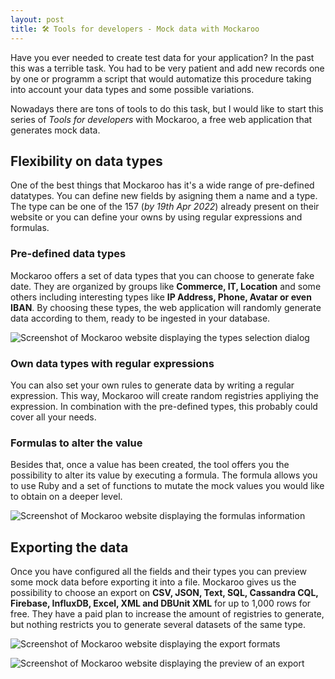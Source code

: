 ```yaml
---
layout: post
title: 🛠 Tools for developers - Mock data with Mockaroo
---
```


Have you ever needed to create test data for your application? In the past this was a terrible task. You had to be very patient and add new records one by one or programm a script that would automatize this procedure taking into account your data types and some possible variations.

Nowadays there are tons of tools to do this task, but I would like to start this series of _Tools for developers_ with Mockaroo, a free web application that generates mock data.

## Flexibility on data types
One of the best things that Mockaroo has it's a wide range of pre-defined datatypes. You can define new fields by asigning them a name and a type. The type can be one of the 157 (_by 19th Apr 2022_) already present on their website or you can define your owns by using regular expressions and formulas.

### Pre-defined data types
Mockaroo offers a set of data types that you can choose to generate fake date. They are organized by groups like **Commerce, IT, Location** and some others including interesting types like **IP Address, Phone, Avatar or even IBAN**. By choosing these types, the web application will randomly generate data according to them, ready to be ingested in your database.

![Screenshot of Mockaroo website displaying the types selection dialog]({{site.baseurl}}/assets/images/dev_tools_mockaroo/mockaroo_types.JPG)

### Own data types with regular expressions
You can also set your own rules to generate data by writing a regular expression. This way, Mockaroo will create random registries appliying the expression. In combination with the pre-defined types, this probably could cover all your needs.

### Formulas to alter the value
Besides that, once a value has been created, the tool offers you the possibility to alter its value by executing a formula. The formula allows you to use Ruby and a set of functions to mutate the mock values you would like to obtain on a deeper level.

![Screenshot of Mockaroo website displaying the formulas information]({{site.baseurl}}/assets/images/dev_tools_mockaroo/mockaroo_formulas.JPG)

## Exporting the data
Once you have configured all the fields and their types you can preview some mock data before exporting it into a file. Mockaroo gives us the possibility to choose an export on **CSV, JSON, Text, SQL, Cassandra CQL, Firebase, InfluxDB, Excel, XML and DBUnit XML** for up to 1,000 rows for free. They have a paid plan to increase the amount of registries to generate, but nothing restricts you to generate several datasets of the same type.

![Screenshot of Mockaroo website displaying the export formats]({{site.baseurl}}/assets/images/dev_tools_mockaroo/mockaroo_export.JPG)

![Screenshot of Mockaroo website displaying the preview of an export]({{site.baseurl}}/assets/images/dev_tools_mockaroo/mockaroo_preview.JPG)

